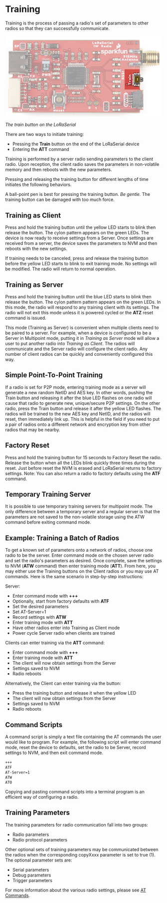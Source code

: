 # Training

Training is the process of passing a radio's set of parameters to other radios so that they can successfully communicate.

![Training button on LoRaSerial](Original/SparkFun_LoRaSerial_-_Train.png)

*The train button on the LoRaSerial*

There are two ways to initiate training:

* Pressing the **Train** button on the end of the LoRaSerial device
* Entering the **ATT** command

Training is performed by a server radio sending parameters to the client radio. Upon reception, the client radio saves the parameters in non-volatile memory and then reboots with the new parameters.

Pressing and releasing the training button for different lengths of time initiates the following behaviors.

A ball-point pen is best for pressing the training button. *Be gentle.* The training button can be damaged with too much force.

## Training as Client

Press and hold the training button until the yellow LED starts to blink then release the button. The cylon pattern appears on the green LEDs. The device is now ready to receive settings from a Server. Once settings are received from a server, the device saves the parameters to NVM and then reboots with the new settings.

If training needs to be canceled, press and release the training button before the yellow LED starts to blink to exit training mode. No settings will be modified. The radio will return to normal operation.

## Training as Server

Press and hold the training button until the blue LED starts to blink then release the button. The cylon pattern pattern appears on the green LEDs. In this mode, the radio will respond to any training client with its settings. The radio will not exit this mode unless it is powered cycled or the **ATZ** reset command is issued.

This mode (Training as Server) is convenient when multiple clients need to be paired to a server. For example, when a device is configured to be a Server in Multipoint mode, putting it in *Training as Server* mode will allow a user to put another radio into *Training as Client*. The radios will communicate and the Server radio will configure the client radio. Any number of client radios can be quickly and conveniently configured this way.

## Simple Point-To-Point Training

If a radio is set for P2P mode, entering training mode as a server will generate a new random NetID and AES key. In other words, pushing the Train button and releasing it after the blue LED flashes on one radio will cause that radio to generate new, unique/secure P2P settings. On the other radio, press the Train button and release it after the yellow LED flashes. The radios will be trained to the new AES key and NetID, and the radios will reset, then immediately link up. This is helpful in the field if you need to put a pair of radios onto a different network and encryption key from other radios that may be nearby.

## Factory Reset

Press and hold the training button for 15 seconds to Factory Reset the radio. Release the button when all the LEDs blink quickly three times during the reset.  Just before reset the NVM is erased and LoRaSerial returns to factory settings. Note: You can also return a radio to factory defaults using the **ATF** command.

## Temporary Training Server

It is possible to use temporary training servers for multipoint mode. The only difference between a temporary server and a regular server is that the parameters are not saved to the non-volatile storage using the ATW command before exiting command mode.

## Example: Training a Batch of Radios

To get a known set of parameters onto a network of radios, choose one radio to be the server. Enter command mode on the chosen server radio and set the radio's parameters as desired. Once complete, save the settings to NVM (**ATW** command) then enter training mode (**ATT**). From here, you may either use the Training buttons on the Client radios or you may use AT commands. Here is the same scenario in step-by-step instructions:

Server:

* Enter command mode with **+++**
* Optionally, start from factory defaults with **ATF**
* Set the desired parameters
* Set AT-Server=1
* Record settings with **ATW**
* Enter training mode with **ATT**
* Have other radios enter into Training as Client mode
* Power cycle Server radio when clients are trained

Clients can enter training via the **ATT** command:

* Enter command mode with **+++**
* Enter training mode with **ATT**
* The client will now obtain settings from the Server
* Settings saved to NVM
* Radio reboots

Alternatively, the Client can enter training via the button:

* Press the training button and release it when the yellow LED
* The client will now obtain settings from the Server
* Settings saved to NVM
* Radio reboots

## Command Scripts

A command script is simply a text file containing the AT commands the user would like to program. For example, the following script will enter command mode, reset the device to defaults, set the radio to be Server, record settings to NVM, and then exit command mode.

    +++
    ATF
    AT-Server=1
    ATW
    ATO

Copying and pasting command scripts into a terminal program is an efficient way of configuring a radio.

## Training Parameters

The training parameters for radio communication fall into two groups:

* Radio parameters
* Radio protocol parameters

Other optional sets of training parameters may be communicated between the radios when the corresponding copyXxxx parameter is set to true (1). The optional parameter sets are:

* Serial parameters
* Debug parameters
* Trigger parameters

For more information about the various radio settings, please see [AT Commands](http://docs.sparkfun.com/SparkFun_LoRaSerial/at_commands/).
